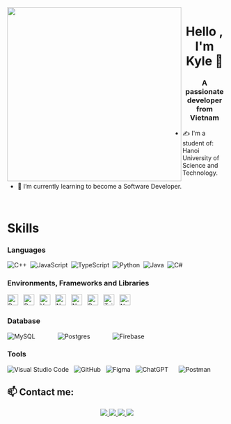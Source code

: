 
<img align="left" width="400" src="https://github.githubassets.com/images/modules/profile/profile-first-repo.svg">
<h1 align="center">Hello , I'm Kyle 👋</h1>
<p align="center">
  <h3 align="center">A passionate developer from Vietnam  </h3>
</p>

- ✍ I'm a student of: Hanoi University of Science and Technology.

- 🌱 I’m currently learning to become a Software Developer.

<br />

# Skills

### Languages
<div class="d-flex justify-content-between">
  <img alt="C++" src="https://img.shields.io/badge/c++-%2300599C.svg?style=for-the-badge&logo=c%2B%2B&logoColor=white"/>&nbsp;
  <img alt="JavaScript" src="https://img.shields.io/badge/javascript-%23323330.svg?style=for-the-badge&logo=javascript&logoColor=%23F7DF1E"/>&nbsp;
  <img alt="TypeScript" src="https://img.shields.io/badge/typescript-%23007ACC.svg?style=for-the-badge&logo=typescript&logoColor=white"/>&nbsp;
  <img alt="Python" src="https://img.shields.io/badge/python-%2314354C.svg?style=for-the-badge&logo=python&logoColor=white"/>&nbsp;
  <img alt="Java" src="https://img.shields.io/badge/java-%23ED8B00.svg?style=for-the-badge&logo=java&logoColor=white"/>&nbsp;
  <img alt="C#" src="https://img.shields.io/badge/c%23-%23239120.svg?style=for-the-badge&logo=c-sharp&logoColor=white"/>&nbsp;
</div>

### Environments, Frameworks and Libraries
<div class="d-flex justify-content-between">
<span><img src="https://img.shields.io/badge/react-%2320232a.svg?style=for-the-badge&logo=react&logoColor=%2361DAFB" alt="ReactJS logo" title="ReactJS" height="25" /></span>
&nbsp;
<span><img src="https://img.shields.io/badge/react_native-%2320232a.svg?style=for-the-badge&logo=react&logoColor=%2361DAFB" alt="ReactNative logo" title="React Native" height="25" /></span>
&nbsp;
<span><img src="https://img.shields.io/badge/vuejs-%2335495e.svg?style=for-the-badge&logo=vuedotjs&logoColor=%234FC08D" alt="Vue.js logo" title="Vue.js" height="25" /></span>
&nbsp;
<span><img src="https://img.shields.io/badge/node.js-6DA55F?style=for-the-badge&logo=node.js&logoColor=white" alt="Node.js logo" title="Node.js" height="25" /></span>
&nbsp;
<span><img src="https://img.shields.io/badge/Next-black?style=for-the-badge&logo=next.js&logoColor=white" alt="NextJS" title="Next" height="25" /></span>
&nbsp;
<span><img src="https://img.shields.io/badge/bootstrap-%238511FA.svg?style=for-the-badge&logo=bootstrap&logoColor=white" alt="Bootstrap logo" title="Bootstrap" height="25" /></span>
&nbsp;
<span><img src="https://img.shields.io/badge/tailwindcss-%2338B2AC.svg?style=for-the-badge&logo=tailwind-css&logoColor=white" alt="TailwindCSS logo" title="TailwindCSS" height="25" /></span>
&nbsp;
<span><img src="https://img.shields.io/badge/.NET-5C2D91?style=for-the-badge&logo=.net&logoColor=white" alt=".Net logo" title=".Net" height="25" /></span>
&nbsp;
 
</div>


### Database
<div class="d-flex justify-content-between">
  <img alt="MySQL" src="https://img.shields.io/badge/mysql-%2300f.svg?style=for-the-badge&logo=mysql&logoColor=white" style="margin-right:40px;"/>
  &nbsp;
  <img alt="Postgres" src="https://img.shields.io/badge/postgres-%23316192.svg?style=for-the-badge&logo=postgresql&logoColor=white" style="margin-right:40px;"/>
&nbsp;
  <img alt="Firebase" src="https://img.shields.io/badge/Firebase-039BE5?style=for-the-badge&logo=Firebase&logoColor=white" style="margin-right:40px;"/>
</div>

### Tools
<div class="d-flex justify-content-between">
  <img alt="Visual Studio Code" src="https://img.shields.io/badge/VisualStudioCode-0078d7.svg?style=for-the-badge&logo=visual-studio-code&logoColor=white"/>
  &nbsp;
  <img alt="GitHub" src="https://img.shields.io/badge/github-%23121011.svg?style=for-the-badge&logo=github&logoColor=white"/>
  &nbsp;  
  <img alt="Figma" src="https://img.shields.io/badge/figma-%23F24E1E.svg?style=for-the-badge&logo=figma&logoColor=white" />
  &nbsp;
  <img alt="ChatGPT" src="https://img.shields.io/badge/chatGPT-74aa9c?style=for-the-badge&logo=openai&logoColor=white" />
  &nbsp;
  <img alt="" src="(https://img.shields.io/badge/docker-%230db7ed.svg?style=for-the-badge&logo=docker&logoColor=white" />
  &nbsp;
  <img alt="Postman" src="https://img.shields.io/badge/Postman-FF6C37?style=for-the-badge&logo=postman&logoColor=white" />
  
</div>

## 📫 Contact me:


<p align="center">
  <a href="https://www.linkedin.com/in/kyleincontact" target="_blank">
    <img src="https://img.icons8.com/fluent/48/000000/linkedin.png"/>
  </a>
  <a href="https://www.facebook.com/kinekine41" alt="Facebook">
    <img src="https://img.icons8.com/fluent/48/000000/facebook-new.png" target="_blank" />
  </a> 
  <a href="https://github.com/kyle41io" alt="Github">
    <img src="https://img.icons8.com/fluent/48/000000/github.png"/>
  </a> 
  <a href="mailto:vankien41hustt@gmail.com" alt="Email">
    <img src="https://img.icons8.com/fluent/48/000000/mailing.png"/>
  </a>
</p>
